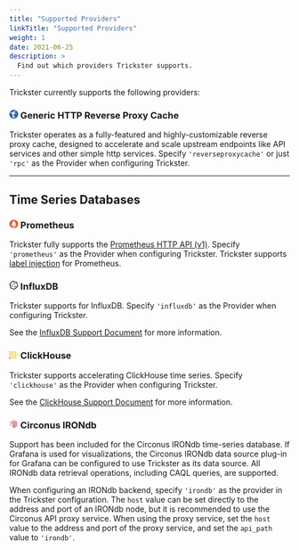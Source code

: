 ```yaml
---
title: "Supported Providers"
linkTitle: "Supported Providers"
weight: 1
date: 2021-06-25
description: >
  Find out which providers Trickster supports.
---
```


Trickster currently supports the following providers:

### <img src="logo.svg" width=16 /> Generic HTTP Reverse Proxy Cache

Trickster operates as a fully-featured and highly-customizable reverse proxy cache, designed to accelerate and scale upstream endpoints like API services and other simple http services. Specify `'reverseproxycache'` or just `'rpc'` as the Provider when configuring Trickster.

---

## Time Series Databases

### <img src="prom_logo_60.png" width=16 /> Prometheus

Trickster fully supports the [Prometheus HTTP API (v1)](https://prometheus.io/docs/prometheus/latest/querying/api/). Specify `'prometheus'` as the Provider when configuring Trickster. Trickster supports [label injection](./prometheus.md) for Prometheus.

### <img src="influx_logo_60.png" width=16 /> InfluxDB

Trickster supports for InfluxDB. Specify `'influxdb'` as the Provider when configuring Trickster.

See the [InfluxDB Support Document](./influxdb.md) for more information.

### <img src="clickhouse_logo.png" width=16 /> ClickHouse

Trickster supports accelerating ClickHouse time series. Specify `'clickhouse'` as the Provider when configuring Trickster.

See the [ClickHouse Support Document](./clickhouse.md) for more information.

### <img src="irondb_logo_60.png" width=16 /> Circonus IRONdb

Support has been included for the Circonus IRONdb time-series database. If Grafana is used for visualizations, the Circonus IRONdb data source plug-in for Grafana can be configured to use Trickster as its data source. All IRONdb data retrieval operations, including CAQL queries, are supported.

When configuring an IRONdb backend, specify `'irondb'` as the provider in the Trickster configuration. The `host` value can be set directly to the address and port of an IRONdb node, but it is recommended to use the Circonus API proxy service. When using the proxy service, set the `host` value to the address and port of the proxy service, and set the `api_path` value to `'irondb'`.
